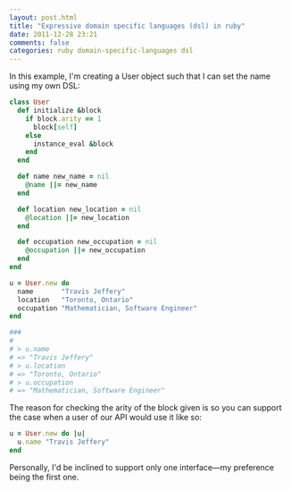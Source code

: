 ```yaml
---
layout: post.html
title: "Expressive domain specific languages (dsl) in ruby"
date: 2011-12-28 23:21
comments: false
categories: ruby domain-specific-languages dsl
---
```


In this example, I'm creating a User object such that I can set the name using
my own DSL:

``` ruby
class User
  def initialize &block
    if block.arity == 1
      block[self]
    else
      instance_eval &block
    end
  end

  def name new_name = nil
    @name ||= new_name
  end

  def location new_location = nil
    @location ||= new_location
  end

  def occupation new_occupation = nil
    @occupation ||= new_occupation
  end
end

u = User.new do
  name       "Travis Jeffery"
  location   "Toronto, Ontario"
  occupation "Mathematician, Software Engineer"
end

###
#
# > u.name
# => "Travis Jeffery"
# > u.location
# => "Toronto, Ontario"
# > u.occupation
# => "Mathematician, Software Engineer"
```

The reason for checking the arity of the block given is so you can support the case when a user of our API would use it like so:

``` ruby
u = User.new do |u|
  u.name "Travis Jeffery"
end
```

Personally, I'd be inclined to support only one interface—my preference being the first one.
